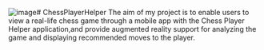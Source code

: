 ![image](https://github.com/MeteSamlioglu/ChessPlayerHelper/assets/60179489/f86eb08e-facd-4d92-9ee6-1cab30cc85af)# ChessPlayerHelper
The aim of my project is to enable users to view a real-life chess game through a mobile app with the Chess Player Helper application,and provide augmented reality support for analyzing the game and displaying recommended moves to the player. 

